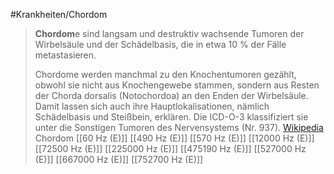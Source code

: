 #Krankheiten/Chordom
> **Chordom**e sind langsam und destruktiv wachsende Tumoren der Wirbelsäule und der Schädelbasis, die in etwa 10 % der Fälle metastasieren.
>
> Chordome werden manchmal zu den Knochentumoren gezählt, obwohl sie nicht aus Knochengewebe stammen, sondern aus Resten der Chorda dorsalis (Notochordoa) an den Enden der Wirbelsäule. Damit lassen sich auch ihre Hauptlokalisationen, nämlich Schädelbasis und Steißbein, erklären. Die ICD-O-3 klassifiziert sie unter die Sonstigen Tumoren des Nervensystems (Nr. 937).
> [Wikipedia](https://de.wikipedia.org/wiki/Chordom)
Chordom
[[60 Hz (E)]]
[[490 Hz (E)]]
[[570 Hz (E)]]
[[12000 Hz (E)]]
[[72500 Hz (E)]]
[[225000 Hz (E)]]
[[475190 Hz (E)]]
[[527000 Hz (E)]]
[[667000 Hz (E)]]
[[752700 Hz (E)]]